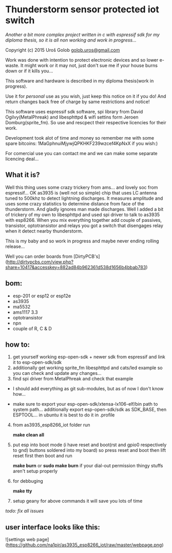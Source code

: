 # Thunderstorm sensor protected iot switch
*Another a bit more complex project written in c with espressif sdk for my diploma thesis, so it is all non working and work in progress...*

Copyright (c) 2015 Uroš Golob <golob.uros@gmail.com> 
 
Work was done with intention to protect electronic devices and so lower e-waste.
It might work or it may not, just don't sue me if your house burns down or if it kills you...

This software and hardware is described in my diploma thesis(work in progress). 
   
Use it for *personal* use as you wish, just keep this notice on it if you do! 
And return changes back free of charge by same restrictions and notice! 

This software uses espressif sdk software, spi library from David Ogilvy(MetalPhreak) and libesphttpd & wifi settins form Jeroen Domburg(sprite_fm). So use and rescpect their respective licencies for their work. 

Development took alot of time and money so remember me with some spare 
bitcoins: 1MaGphnuiMjywjQPKHKF239wzcef4KpNxX if you wish:)

For comercial use you can contact me and we can make some separate licencing deal...

## What it is?
Well this thing uses some crazy trickery from ams... and lovely soc from espressif... 
OK as3935 is (well not so simple) chip that uses LC antenna tuned to 500khz to detect lightning discharges.
It measures amplitude and uses some crazy statistics to determine distance from face of the thunderstorm. And gladly ignores man made discharges.
Well I added a bit of trickery of my own to libesphttpd and used spi driver to talk to as3935 with esp8266.
When you mix everything together add couple of passives, transistor, optotransistor and relays you got a switch that disengages relay when it detect nearby thunderstorm. 

This is my baby and so work in progress and maybe never ending rolling release... 

Well you can order boards from [DirtyPCB's] 
(http://dirtypcbs.com/view.php?share=10417&accesskey=882ad84b962361d538d1656b4bbab783)

## bom: 
 * esp-201 or esp12 or esp12e
 * as3935
 * ma5532
 * ams1117 3.3
 * optotransistor
 * npn
 * couple of R, C & D 

## how to:
1. get yourself working esp-open-sdk + newer sdk from espressif and link it to esp-open-sdk/sdk 
2. additionally get working sprite_fm libesphttpd and cats/led example so you can check and update any changes... 
3. find spi driver from MetalPhreak and check that example

 * I should add everything as git sub-modules, but as of now I don't know how...

 * make sure to export your esp-open-sdk/xtensa-lx106-elf/bin path to system path... additionally export esp-open-sdk/sdk as SDK_BASE, then ESPTOOL... in ubuntu it is best to do it in .profile  

4. from as3935_esp8266_iot folder run

	**make clean all**

5. put esp into boot mode (i have reset and boot(rst and gpio0 respectively to gnd) buttons soldered into my board) so press reset and boot then lift reset first then boot and run

	**make burn** 
or 
	**sudo make burn** 
if your dial-out permission thingy stuffs aren't setup properly

6. for debbuging

	**make tty**

7. setup geany for above commands it will save you lots of time

*todo: fix all issues*

## user interface looks like this: 
![settings web page]
(https://github.com/na1pir/as3935_esp8266_iot/raw/master/webpage.png)
